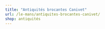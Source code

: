 ```yaml
---
title: "Antiquités brocantes Canivet"
url: /le-mans/antiquites-brocantes-canivet/
shop: antiquités
---
```

